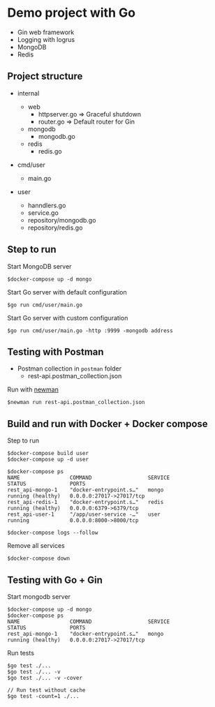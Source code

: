 # Demo project with Go
* Gin web framework
* Logging with logrus
* MongoDB
* Redis

## Project structure
* internal
  * web
    * httpserver.go => Graceful shutdown
    * router.go  => Default router for Gin
  * mongodb
	* mongodb.go
  * redis
	* redis.go

* cmd/user
  * main.go

* user
  * hanndlers.go
  * service.go
  * repository/mongodb.go
  * repository/redis.go

## Step to run

Start MongoDB server
```
$docker-compose up -d mongo
```

Start Go server with default configuration
```
$go run cmd/user/main.go
```

Start Go server with custom configuration
```
$go run cmd/user/main.go -http :9999 -mongodb address
```

## Testing with Postman
* Postman collection in `postman` folder
  * rest-api.postman_collection.json

Run with [newman](https://www.npmjs.com/package/newman)
```
$newman run rest-api.postman_collection.json
```

## Build and run with Docker + Docker compose

Step to run
```
$docker-compose build user
$docker-compose up -d user

$docker-compose ps
NAME                COMMAND                  SERVICE             STATUS              PORTS
rest_api-mongo-1    "docker-entrypoint.s…"   mongo               running (healthy)   0.0.0.0:27017->27017/tcp
rest_api-redis-1    "docker-entrypoint.s…"   redis               running (healthy)   0.0.0.0:6379->6379/tcp
rest_api-user-1     "/app/user-service -…"   user                running             0.0.0.0:8000->8000/tcp

$docker-compose logs --follow
```

Remove all services
```
$docker-compose down
```

## Testing with Go + Gin
Start mongodb server
```
$docker-compose up -d mongo
$docker-compose ps
NAME                COMMAND                  SERVICE             STATUS              PORTS
rest_api-mongo-1    "docker-entrypoint.s…"   mongo               running (healthy)   0.0.0.0:27017->27017/tcp
```

Run tests
```
$go test ./...
$go test ./... -v
$go test ./... -v -cover

// Run test without cache
$go test -count=1 ./...

```


